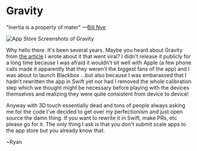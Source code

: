 # Gravity
"Inertia is a property of mater" —[Bill Nye](https://www.youtube.com/watch?v=d1cTahX4vnM)

![App Store Screenshots of Gravity](https://github.com/warpling/Gravity/blob/master/assets/images/Gravity%20App%20Store%20Screens.png)

Why hello there. It's been several years. Maybe you heard about Gravity from [the article](https://medium.com/swlh/turning-the-iphone-6s-into-a-digital-scale-f2197dc2b6e7) I wrote about it that went viral? I didn't release it publicly for a long time because I was afraid it wouldn't sit well with Apple (a few phone calls made it apparently that they weren't the biggest fans of the app) and I was about to launch Blackbox …but also because I was embarassed that I hadn't rewritten the app in Swift yet nor had I removed the whole calibration step which we thought might be necessary before playing with the devices themselves and realizing they were quite consistent from device to device! 

Anyway with 3D touch essentially dead and tons of people always asking me for the code I've decided to get over my perfectionism and just open source the damn thing. If you want to rewrite it in Swift, make PRs, etc please go for it. The only thing I ask is that you don't submit scale apps to the app store but you already know that. 

~Ryan
